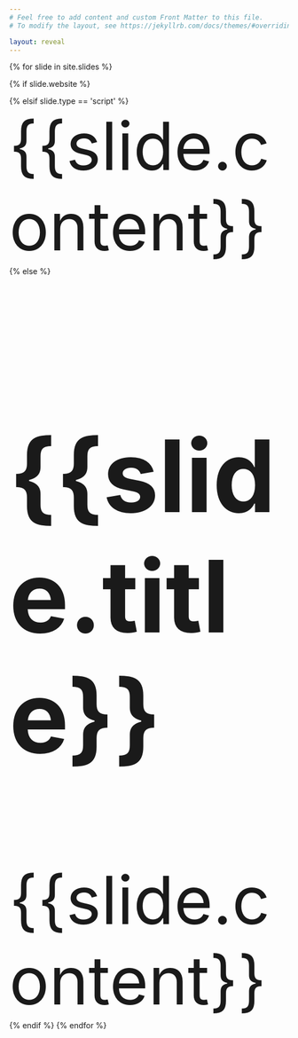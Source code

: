 ```yaml
---
# Feel free to add content and custom Front Matter to this file.
# To modify the layout, see https://jekyllrb.com/docs/themes/#overriding-theme-defaults

layout: reveal
---
```

{% for slide in site.slides %}

{% if slide.website %}

<section data-background-iframe="{{slide.website}}" data-background-interactive>
</section>
{% elsif slide.type == 'script' %}
<section>
	{{slide.content}}
</section>
{% else %}
<section class="center">
	<h1>{{slide.title}}</h1>
{{slide.content}}
</section>
{% endif %}
{% endfor %}
<style>
	.iiifannotation {
		height: 100vh;
		overflow: auto;
	}
	section {
	font-size: calc(1.5vh + 1.5vh);
	}
</style>
<script src="https://cdnjs.cloudflare.com/ajax/libs/jquery/3.4.1/jquery.js" integrity="sha256-WpOohJOqMqqyKL9FccASB9O0KwACQJpFTUBLTYOVvVU=" crossorigin="anonymous"></script>
